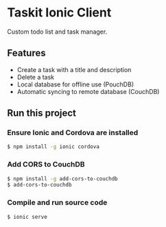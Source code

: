 # Taskit Ionic Client
Custom todo list and task manager.

## Features
- Create a task with a title and description
- Delete a task
- Local database for offline use (PouchDB)
- Automatic syncing to remote database (CouchDB)

## Run this project

### Ensure Ionic and Cordova are installed
```bash
$ npm install -g ionic cordova
```

### Add CORS to CouchDB
```bash
$ npm install -g add-cors-to-couchdb
$ add-cors-to-couchdb
```

### Compile and run source code
```bash
$ ionic serve
```
